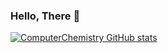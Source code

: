 ### Hello, There 🐧
[![ComputerChemistry GitHub stats](https://github-readme-stats.vercel.app/api?ComputerChemistry=anuraghazra)](https://github.com/anuraghazra/github-readme-stats)
